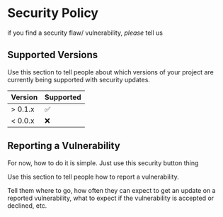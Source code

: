 # Security Policy
if you find a security flaw/ vulnerability, _please_ tell us

## Supported Versions

Use this section to tell people about which versions of your project are
currently being supported with security updates.

| Version | Supported          |
| ------- | ------------------ |
| > 0.1.x  | :white_check_mark: |
| < 0.0.x   | :x:                |

## Reporting a Vulnerability

For now, how to do it is simple. Just use this security button thing

Use this section to tell people how to report a vulnerability.

Tell them where to go, how often they can expect to get an update on a
reported vulnerability, what to expect if the vulnerability is accepted or
declined, etc.
